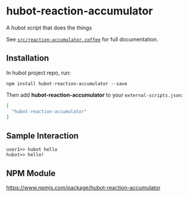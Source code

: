 # hubot-reaction-accumulator

A hubot script that does the things

See [`src/reaction-accumulator.coffee`](src/reaction-accumulator.coffee) for full documentation.

## Installation

In hubot project repo, run:

`npm install hubot-reaction-accumulator --save`

Then add **hubot-reaction-accumulator** to your `external-scripts.json`:

```json
[
  "hubot-reaction-accumulator"
]
```

## Sample Interaction

```
user1>> hubot hello
hubot>> hello!
```

## NPM Module

https://www.npmjs.com/package/hubot-reaction-accumulator
